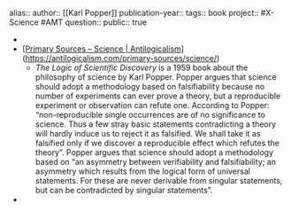 alias::
author:: [[Karl Popper]] 
publication-year::
tags:: book 
project:: #X-Science #AMT 
question::
public:: true

-
- [[Primary Sources – Science | Antilogicalism](https://antilogicalism.com/primary-sources/science/)](https://antilogicalism.com/primary-sources/science/)
	- *The Logic of Scientific Discovery* is a 1959 book about the philosophy of science by Karl Popper. Popper argues that science should adopt a methodology based on falsifiability because no number of experiments can ever prove a theory, but a reproducible experiment or observation can refute one. According to Popper: “non-reproducible single occurrences are of no significance to science. Thus a few stray basic statements contradicting a theory will hardly induce us to reject it as falsified. We shall take it as falsified only if we discover a reproducible effect which refutes the theory”. Popper argues that science should adopt a methodology based on “an asymmetry between verifiability and falsifiability; an asymmetry which results from the logical form of universal statements. For these are never derivable from singular statements, but can be contradicted by singular statements”.
-